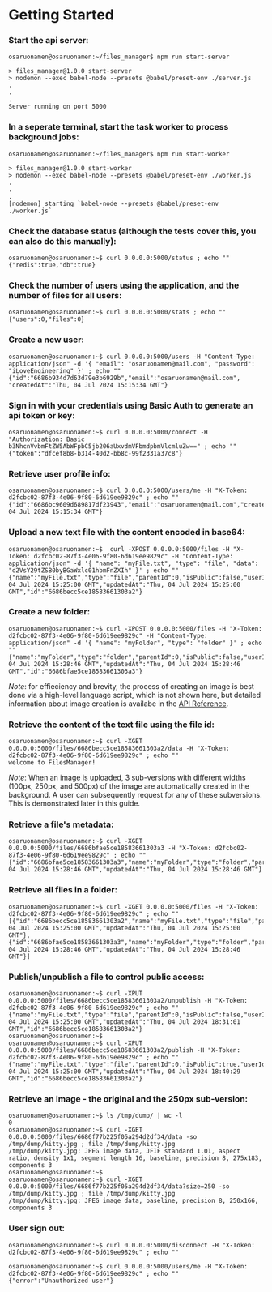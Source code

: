 # Getting Started
### Start the api server:
```
osaruonamen@osaruonamen:~/files_manager$ npm run start-server

> files_manager@1.0.0 start-server
> nodemon --exec babel-node --presets @babel/preset-env ./server.js
.
.
.
Server running on port 5000
```
### In a seperate terminal, start the task worker to process background jobs:
```
osaruonamen@osaruonamen:~/files_manager$ npm run start-worker

> files_manager@1.0.0 start-worker
> nodemon --exec babel-node --presets @babel/preset-env ./worker.js
.
.
.
[nodemon] starting `babel-node --presets @babel/preset-env ./worker.js`
```
### Check the database status (although the tests cover this, you can also do this manually):
```
osaruonamen@osaruonamen:~$ curl 0.0.0.0:5000/status ; echo ""
{"redis":true,"db":true}
```
### Check the number of users using the application, and the number of files for all users:
```
osaruonamen@osaruonamen:~$ curl 0.0.0.0:5000/stats ; echo ""
{"users":0,"files":0}
```
### Create a new user:
```
osaruonamen@osaruonamen:~$ curl 0.0.0.0:5000/users -H "Content-Type: application/json" -d '{ "email": "osaruonamen@mail.com", "password": "iLoveEngineering" }' ; echo ""
{"id":"6686b934d7d63d79e3b6929b","email":"osaruonamen@mail.com", "createdAt":"Thu, 04 Jul 2024 15:15:34 GMT"}
```
### Sign in with your credentials using Basic Auth to generate an api token or key:
```
osaruonamen@osaruonamen:~$ curl 0.0.0.0:5000/connect -H "Authorization: Basic b3NhcnVvbmFtZW5AbWFpbC5jb206aUxvdmVFbmdpbmVlcmluZw==" ; echo ""
{"token":"dfcef8b8-b314-40d2-bb8c-99f2331a37c8"}
``` 
### Retrieve user profile info:
```
osaruonamen@osaruonamen:~$ curl 0.0.0.0:5000/users/me -H "X-Token: d2fcbc02-87f3-4e06-9f80-6d619ee9829c" ; echo ""
{"id":"6686bc9609d689817df23943","email":"osaruonamen@mail.com","createdAt":"Thu, 04 Jul 2024 15:15:34 GMT"}
```
### Upload a new text file with the content encoded in base64:
```
osaruonamen@osaruonamen:~$  curl -XPOST 0.0.0.0:5000/files -H "X-Token: d2fcbc02-87f3-4e06-9f80-6d619ee9829c" -H "Content-Type: application/json" -d '{ "name": "myFile.txt", "type": "file", "data": "d2VsY29tZSB0byBGaWxlc01hbmFnZXIh" }' ; echo ""
{"name":"myFile.txt","type":"file","parentId":0,"isPublic":false,"userId":"6686bc9609d689817df23943","createdAt":"Thu, 04 Jul 2024 15:25:00 GMT","updatedAt":"Thu, 04 Jul 2024 15:25:00 GMT","id":"6686becc5ce18583661303a2"}
```
### Create a new folder:
```
osaruonamen@osaruonamen:~$ curl -XPOST 0.0.0.0:5000/files -H "X-Token: d2fcbc02-87f3-4e06-9f80-6d619ee9829c" -H "Content-Type: application/json" -d '{ "name": "myFolder", "type": "folder" }' ; echo ""
{"name":"myFolder","type":"folder","parentId":0,"isPublic":false,"userId":"6686bc9609d689817df23943","createdAt":"Thu, 04 Jul 2024 15:28:46 GMT","updatedAt":"Thu, 04 Jul 2024 15:28:46 GMT","id":"6686bfae5ce18583661303a3"}
```
*Note*: for effieciency and brevity, the process of creating an image is best done via a high-level language script, which is not shown here, but detailed information about image creation is availabe in the [API Reference](./API_Reference.yaml).

### Retrieve the content of the text file using the file id:
```
osaruonamen@osaruonamen:~$ curl -XGET 0.0.0.0:5000/files/6686becc5ce18583661303a2/data -H "X-Token: d2fcbc02-87f3-4e06-9f80-6d619ee9829c" ; echo ""
welcome to FilesManager!
``` 
*Note*: When an image is uploaded, 3 sub-versions with different widths (100px, 250px, and 500px) of the image are automatically created in the background. A user can subsequently request for any of these subversions. This is demonstrated later in this guide.

### Retrieve a file's metadata:
```
osaruonamen@osaruonamen:~$ curl -XGET 0.0.0.0:5000/files/6686bfae5ce18583661303a3 -H "X-Token: d2fcbc02-87f3-4e06-9f80-6d619ee9829c" ; echo ""
{"id":"6686bfae5ce18583661303a3","name":"myFolder","type":"folder","parentId":0,"isPublic":false,"userId":"6686bc9609d689817df23943","createdAt":"Thu, 04 Jul 2024 15:28:46 GMT","updatedAt":"Thu, 04 Jul 2024 15:28:46 GMT"}
```
### Retrieve all files in a folder:
```
osaruonamen@osaruonamen:~$ curl -XGET 0.0.0.0:5000/files -H "X-Token: d2fcbc02-87f3-4e06-9f80-6d619ee9829c" ; echo ""
[{"id":"6686becc5ce18583661303a2","name":"myFile.txt","type":"file","parentId":0,"isPublic":false,"userId":"6686bc9609d689817df23943","createdAt":"Thu, 04 Jul 2024 15:25:00 GMT","updatedAt":"Thu, 04 Jul 2024 15:25:00 GMT"},
{"id":"6686bfae5ce18583661303a3","name":"myFolder","type":"folder","parentId":0,"isPublic":false,"userId":"6686bc9609d689817df23943","createdAt":"Thu, 04 Jul 2024 15:28:46 GMT","updatedAt":"Thu, 04 Jul 2024 15:28:46 GMT"}]
```
### Publish/unpublish a file to control public access:
```
osaruonamen@osaruonamen:~$ curl -XPUT 0.0.0.0:5000/files/6686becc5ce18583661303a2/unpublish -H "X-Token: d2fcbc02-87f3-4e06-9f80-6d619ee9829c" ; echo ""
{"name":"myFile.txt","type":"file","parentId":0,"isPublic":false,"userId":"6686bc9609d689817df23943","createdAt":"Thu, 04 Jul 2024 15:25:00 GMT","updatedAt":"Thu, 04 Jul 2024 18:31:01 GMT","id":"6686becc5ce18583661303a2"}
osaruonamen@osaruonamen:~$
osaruonamen@osaruonamen:~$ curl -XPUT 0.0.0.0:5000/files/6686becc5ce18583661303a2/publish -H "X-Token: d2fcbc02-87f3-4e06-9f80-6d619ee9829c" ; echo ""
{"name":"myFile.txt","type":"file","parentId":0,"isPublic":true,"userId":"6686bc9609d689817df23943","createdAt":"Thu, 04 Jul 2024 15:25:00 GMT","updatedAt":"Thu, 04 Jul 2024 18:40:29 GMT","id":"6686becc5ce18583661303a2"}
```
### Retrieve an image - the original and the 250px sub-version:
```
osaruonamen@osaruonamen:~$ ls /tmp/dump/ | wc -l
0
osaruonamen@osaruonamen:~$ curl -XGET 0.0.0.0:5000/files/6686f77b225f05a294d2df34/data -so /tmp/dump/kitty.jpg ; file /tmp/dump/kitty.jpg
/tmp/dump/kitty.jpg: JPEG image data, JFIF standard 1.01, aspect ratio, density 1x1, segment length 16, baseline, precision 8, 275x183, components 3
osaruonamen@osaruonamen:~$ 
osaruonamen@osaruonamen:~$ curl -XGET 0.0.0.0:5000/files/6686f77b225f05a294d2df34/data?size=250 -so /tmp/dump/kitty.jpg ; file /tmp/dump/kitty.jpg
/tmp/dump/kitty.jpg: JPEG image data, baseline, precision 8, 250x166, components 3
```
### User sign out:
```
osaruonamen@osaruonamen:~$ curl 0.0.0.0:5000/disconnect -H "X-Token: d2fcbc02-87f3-4e06-9f80-6d619ee9829c" ; echo ""

osaruonamen@osaruonamen:~$ curl 0.0.0.0:5000/users/me -H "X-Token: d2fcbc02-87f3-4e06-9f80-6d619ee9829c" ; echo ""
{"error":"Unauthorized user"}
```